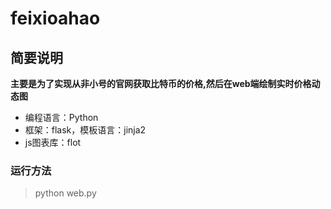 # feixioahao

## 简要说明<br /> 
**主要是为了实现从非小号的官网获取比特币的价格,然后在web端绘制实时价格动态图**

* 编程语言：Python
* 框架：flask，模板语言：jinja2
* js图表库：flot
### 运行方法
> python web.py
